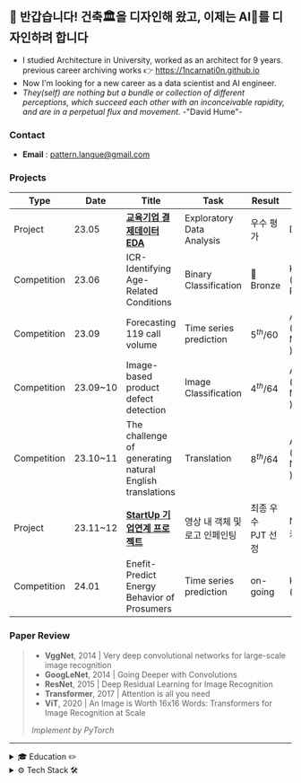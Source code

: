 ## 👋 반갑습니다! 건축🏛을 디자인해 왔고, 이제는 AI🦾를 디자인하려 합니다

- I studied Architecture in University, worked as an architect for 9 years. <br>
  previous career archiving works 👉 https://1ncarnati0n.github.io
- Now I'm looking for a new career as a data scientist and AI engineer.
- *They(self) are nothing but a bundle or collection of different perceptions, which succeed each other with an inconceivable rapidity, and are in a perpetual flux and movement.*  -"David Hume"-

### Contact

- **Email** : pattern.langue@gmail.com

### Projects

| Type        | Date       | Title                                                                              | Task                          | Result              | Host                                  |
| ----------- | ---------- | ---------------------------------------------------------------------------------- | ----------------------------- | ------------------- | ------------------------------------- |
| Project     | 23.05     | [**교육기업 결제데이터 EDA**](https://github.com/YearDream9jo/EDA_Project)              | Exploratory Data Analysis     | 우수 평가              | Day1company                           |
| Competition | 23.06     | ICR-Identifying Age-Related Conditions                                             | Binary Classification         | 🥉Bronze            | Kaggle <br> ( InVitro Cell Research ) |
| Competition | 23.09     | Forecasting 119 call volume                                                        | Time series prediction        | $5^{th}/60$       | AI CONNECT <br> ( Mind's&Company )    |
| Competition | 23.09~10 | Image-based product defect detection                                               | Image Classification          | $4^{th}/64$       | AI CONNECT <br> ( Mind's&Company )    |
| Competition | 23.10~11 | The challenge of generating natural English translations                           | Translation                   | $8^{th}/64$       | AI CONNECT <br> ( Mind's&Company )    |
| Project     | 23.11~12 | [**StartUp 기업연계 프로젝트**](https://github.com/1ncarnati0n/inpaintingVideo)         | 영상 내 객체 및 로고 인페인팅        | 최종 우수 PJT 선정     | Mind's&Company, <br> 커넥트브릭        |
| Competition | 24.01     | Enefit-Predict Energy Behavior of Prosumers                                        | Time series prediction        | on-going            | Kaggle <br> ( Enefit )             |

### Paper Review

> - **VggNet**, 2014 | Very deep convolutional networks for large-scale image recognition
> - **GoogLeNet**, 2014 | Going Deeper with Convolutions
> - **ResNet**, 2015 | Deep Residual Learning for Image Recognition
> - **Transformer**, 2017 | Attention is all you need
> - **ViT**, 2020 | An Image is Worth 16x16 Words: Transformers for Image Recognition at Scale
>
> *Implement by PyTorch*



---

<details>
<summary> 🎓 Education ✏️ </summary>
<br>

- 🎓 Seoul National University of Science and Technology, Bachelor of Architecture : 2006.03 ~ 2014.02
- 🎓 YearDream School 3th (중소기업벤처사업부, AI 기술인력양성 이어드림스쿨 3기 수료) : 2023.03 ~ 2023.12

</details>

<details>
<summary> ⚙️ Tech Stack 🛠 </summary>
<br>

![Python](https://img.shields.io/badge/Python-ffe74a.svg?style=flat&logo=Python&logoColor=blue) ![NumPy](https://img.shields.io/badge/NumPy-4d77cf.svg?style=flat&logo=NumPy&logoColor=4dabcf) ![Pandas](https://img.shields.io/badge/Pandas-130654.svg?style=flat&logo=Pandas&logoColor=whitle) 

![Matplotlib](https://img.shields.io/badge/Matplotlib-11557C.svg?style=flat&logo=Matplotlib&logoColor=white) ![Altair](https://img.shields.io/badge/Vega%20Altair-fbc234.svg?style=flat&logo=Vega%20Altair&logoColor=black) ![Plotly](https://img.shields.io/badge/Plotly-262626.svg?style=flat&logo=Plotly&logoColor=white)

![Scikit Learn](https://img.shields.io/badge/Scikit%20Learn-F79939.svg?style=flat&logo=Scikit%20Learn&logoColor=3499CD) ![PyTorch](https://img.shields.io/badge/PyTorch-ffffff.svg?style=flat&logo=PyTorch&logoColor=EE4C2C)

![Gradio](https://img.shields.io/badge/Gradio-FE7F01.svg?style=flat&logo=Gradio&logoColor=white) ![Streamlit](https://img.shields.io/badge/streamlit-white.svg?style=flat&logo=streamlit&logoColor=ff4b4b) ![opencv](https://img.shields.io/badge/OpenCV-63c1ff.svg?style=flat&logo=OpenCV&logoColor=black)

</details>
